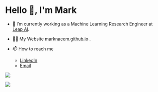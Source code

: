 
<h1 align="left">Hello 👋, I'm Mark</h1>


- 🔭 I’m currently working as a Machine Learning Research Engineer at [Leap AI](https://helloleap.ai/).


- 👨‍💻 My Website [marknaeem.github.io](https://marknaeem.github.io) .

- 📫 How to reach me 
    <ul>
    <li><a href="https://www.linkedin.com/in/mark-naeem" target="_blank" class="fa-linkedin"><span class="label">LinkedIn</span></a></li>
    <li><a href="mailto:marknaeem@yahoo.com"             target="_blank" style="cursor:pointer" class="icon solid fa-envelope"><span class="label">Email</span></a></li>
    </ul>



<img align="center" src="https://github-readme-stats.vercel.app/api?username=marknaeem&show_icons=True&theme=dark&rank_icon=github&include_all_commits=true"/></p>

<p align="left">
    <img src="https://komarev.com/ghpvc/?username=MarkNaeem" />
</p>
